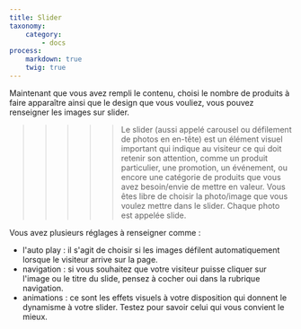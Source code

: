 ```yaml
---
title: Slider
taxonomy:
    category:
        - docs
process:
    markdown: true
    twig: true
---
```


Maintenant que vous avez rempli le contenu, choisi le nombre de produits à faire apparaître ainsi que le design que vous vouliez, vous pouvez renseigner les images sur slider. 

>>>>> Le slider (aussi appelé carousel ou défilement de photos en en-tête) est un élément visuel important qui indique au visiteur ce qui doit retenir son attention, comme un produit particulier, une promotion, un événement, ou encore une catégorie de produits que vous avez besoin/envie de mettre en valeur. Vous êtes libre de choisir la photo/image que vous voulez mettre dans le slider. Chaque photo est appelée slide. 

Vous avez plusieurs réglages à renseigner comme : 
- l'auto play : il s'agit de choisir si les images défilent automatiquement lorsque le visiteur arrive sur la page. 
- navigation : si vous souhaitez que votre visiteur puisse cliquer sur l'image ou le titre du slide, pensez à cocher oui dans la rubrique navigation.
- animations : ce sont les effets visuels à votre disposition qui donnent le dynamisme à votre slider. Testez pour savoir celui qui vous convient le mieux. 

